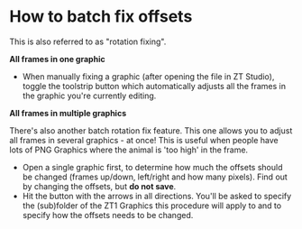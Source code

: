 # How to batch fix offsets

This is also referred to as "rotation fixing".

**All frames in one graphic**

* When manually fixing a graphic (after opening the file in ZT Studio), toggle the toolstrip button which automatically adjusts all the frames in the graphic you're currently editing.

**All frames in multiple graphics**

There's also another batch rotation fix feature. This one allows you to adjust all frames in several graphics - at once! 
This is useful when people have lots of PNG Graphics where the animal is 'too high' in the frame.

* Open a single graphic first, to determine how much the offsets should be changed (frames up/down, left/right and how many pixels). Find out by changing the offsets, but **do not save**.
* Hit the button with the arrows in all directions. You'll be asked to specify the (sub)folder of the ZT1 Graphics this procedure will apply to and to specify how the offsets needs to be changed.
  